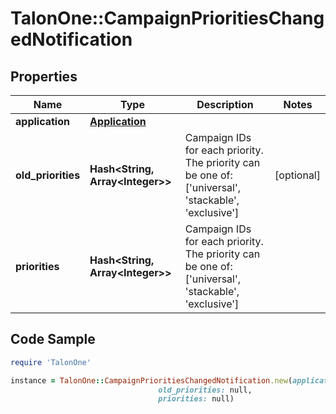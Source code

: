 # TalonOne::CampaignPrioritiesChangedNotification

## Properties

Name | Type | Description | Notes
------------ | ------------- | ------------- | -------------
**application** | [**Application**](Application.md) |  | 
**old_priorities** | **Hash&lt;String, Array&lt;Integer&gt;&gt;** | Campaign IDs for each priority. The priority can be one of: [&#39;universal&#39;, &#39;stackable&#39;, &#39;exclusive&#39;]  | [optional] 
**priorities** | **Hash&lt;String, Array&lt;Integer&gt;&gt;** | Campaign IDs for each priority. The priority can be one of: [&#39;universal&#39;, &#39;stackable&#39;, &#39;exclusive&#39;]  | 

## Code Sample

```ruby
require 'TalonOne'

instance = TalonOne::CampaignPrioritiesChangedNotification.new(application: null,
                                 old_priorities: null,
                                 priorities: null)
```


